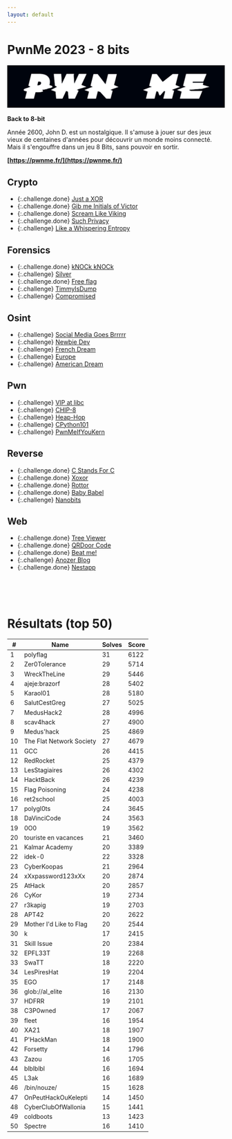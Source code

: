 ```yaml
---
layout: default
---
```


# PwnMe 2023 - 8 bits

![Affiche](images/affiche.png)

**Back to 8-bit**

Année 2600, John D. est un nostalgique. Il s'amuse à jouer sur des jeux vieux de centaines d'années pour découvrir un monde moins connecté. Mais il s'engouffre dans un jeu 8 Bits, sans pouvoir en sortir.

**[https://pwnme.fr/](https://pwnme.fr/)**



## Crypto
- {:.challenge.done} [Just a XOR](./Crypto/Just%20a%20XOR/)
- {:.challenge.done} [Gib me Initials of Victor](./Crypto/Gib%20me%20Initials%20of%20Victor/)
- {:.challenge.done} [Scream Like Viking](./Crypto/Scream%20Like%20Viking/)
- {:.challenge.done} [Such Privacy](./Crypto/Such%20Privacy/)
- {:.challenge} [Like a Whispering Entropy]()

## Forensics
- {:.challenge.done} [kNOCk kNOCk](./Forensic/kNOCk%20kNOCk/)
- {:.challenge} [Silver]()
- {:.challenge.done} [Free flag](./Forensic/Free%20flag/)
- {:.challenge} [TimmyIsDump]()
- {:.challenge} [Compromised]()

## Osint
- {:.challenge} [Social Media Goes Brrrrr]()
- {:.challenge} [Newbie Dev]()
- {:.challenge} [French Dream]()
- {:.challenge} [Europe]()
- {:.challenge} [American Dream]()

## Pwn
- {:.challenge} [VIP at libc]()
- {:.challenge} [CHIP-8]()
- {:.challenge} [Heap-Hop]()
- {:.challenge} [CPython101]()
- {:.challenge} [PwnMeIfYouKern]()

## Reverse
- {:.challenge.done} [C Stands For C](./Reverse/C%20Stands%20For%20C/)
- {:.challenge.done} [Xoxor](./Reverse/Xoxor/)
- {:.challenge.done} [Rottor](./Reverse/Rottor/)
- {:.challenge.done} [Baby Babel](./Reverse/Baby%20Babel/)
- {:.challenge} [Nanobits]()

## Web
- {:.challenge.done} [Tree Viewer](./Web/Tree%20Viewer/)
- {:.challenge.done} [QRDoor Code](./Web/QRDoor%20Code/)
- {:.challenge.done} [Beat me!](./Web/Beat%20me!/)
- {:.challenge} [Anozer Blog]()
- {:.challenge.done} [Nestapp](./Web/Nestapp/)

<br>
<br>
<br>

# Résultats (top 50)

|  # |  Name  |  Solves  | Score |
|-----|--------|----------|-------|
|  1 | polyflag |  31  |  6122  |
|  2 | Zer0Tolerance |  29  |  5714  |
|  3 | WreckTheLine |  29  |  5446  |
|  4 | ajeje:brazorf |  28  |  5402  |
|  5 | Karaol01 |  28  |  5180  |
|  6 | SalutCestGreg |  27  |  5025  |
|  7 | MedusHack2 |  28  |  4996  |
|  8 | scav4hack |  27  |  4900  |
|  9 | Medus'hack |  25  |  4869  |
| 10 | The Flat Network Society |  27  |  4679  |
| 11 | GCC |  26  |  4415  |
| 12 | RedRocket |  25  |  4379  |
| 13 | LesStagiaires |  26  |  4302  |
| 14 | HacktBack |  26  |  4239  |
| 15 | Flag Poisoning |  24  |  4238  |
| 16 | ret2school |  25  |  4003  |
| 17 | polygl0ts |  24  |  3645  |
| 18 | DaVinciCode |  24  |  3563  |
| 19 | 0O0 |  19  |  3562  |
| 20 | touriste en vacances |  21  |  3460  |
| 21 | Kalmar Academy |  20  |  3389  |
| 22 | idek-0 |  22  |  3328  |
| 23 | CyberKoopas |  21  |  2964  |
| 24 | xXxpassword123xXx |  20  |  2874  |
| 25 | AtHack |  20  |  2857  |
| 26 | CyKor |  19  |  2734  |
| 27 | r3kapig |  19  |  2703  |
| 28 | APT42 |  20  |  2622  |
| 29 | Mother I'd Like to Flag |  20  |  2544  |
| 30 | k |  17  |  2415  |
| 31 | Skill Issue |  20  |  2384  |
| 32 | EPFL33T |  19  |  2268  |
| 33 | SwaTT |  18  |  2220  |
| 34 | LesPiresHat |  19  |  2204  |
| 35 | EGO |  17  |  2148  |
| 36 | glob://al_elite |  16  |  2130  |
| 37 | HDFRR |  19  |  2101  |
| 38 | C3P0wned |  17  |  2067  |
| 39 | fleet |  16  |  1954  |
| 40 | XA21 |  18  |  1907  |
| 41 | P'HackMan |  18  |  1900  |
| 42 | Forsetty |  14  |  1796  |
| 43 | Zazou |  16  |  1705  |
| 44 | blblblbl |  16  |  1694  |
| 45 | L3ak |  16  |  1689  |
| 46 | /bin/nouze/ |  15  |  1628  |
| 47 | OnPeutHackOuKelepti |  14  |  1450  |
| 48 | CyberClubOfWallonia |  15  |  1441  |
| 49 | coldboots |  13  |  1423  |
| 50 | Spectre |  16  |  1410  |

